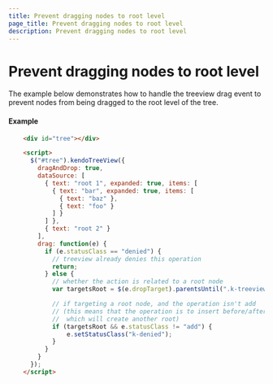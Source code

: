 ```yaml
---
title: Prevent dragging nodes to root level
page_title: Prevent dragging nodes to root level
description: Prevent dragging nodes to root level
---
```


# Prevent dragging nodes to root level

The example below demonstrates how to handle the treeview drag event to prevent nodes from being dragged to the root level of the tree.

#### Example

```html
    <div id="tree"></div>

    <script>
      $("#tree").kendoTreeView({
        dragAndDrop: true,
        dataSource: [
          { text: "root 1", expanded: true, items: [
            { text: "bar", expanded: true, items: [
              { text: "baz" },
              { text: "foo" }
            ] }
          ] },
          { text: "root 2" }
        ],
        drag: function(e) {
          if (e.statusClass == "denied") {
            // treeview already denies this operation
            return;
          } else {
            // whether the action is related to a root node
            var targetsRoot = $(e.dropTarget).parentsUntil(".k-treeview", ".k-item").length == 1;

            // if targeting a root node, and the operation isn't add
            // (this means that the operation is to insert before/after the root,
            //  which will create another root)
            if (targetsRoot && e.statusClass != "add") {
                e.setStatusClass("k-denied");
            }
          }
        }
      });
    </script>
```
